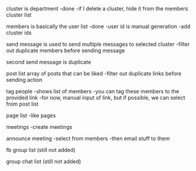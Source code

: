 cluster is department -done
-if I delete a cluster, hide it from the members cluster list

members is basically the user list -done
-user id is manual generation
-add cluster ids

send message is used to send multiple messages to selected cluster
-filter out duplicate members before sending message

second send message is duplicate

post list
array of posts that can be liked
-filter out duplicate links before sending action

tag people
-shows list of members
-you can tag these members to the provided link
-for now, manual input of link, but if possible, we can select from post list

page list
-like pages

meetings
-create meetings

announce meeting
-select from members
-then email stuff to them

fb group list (still not added)

group chat list (still not added)
